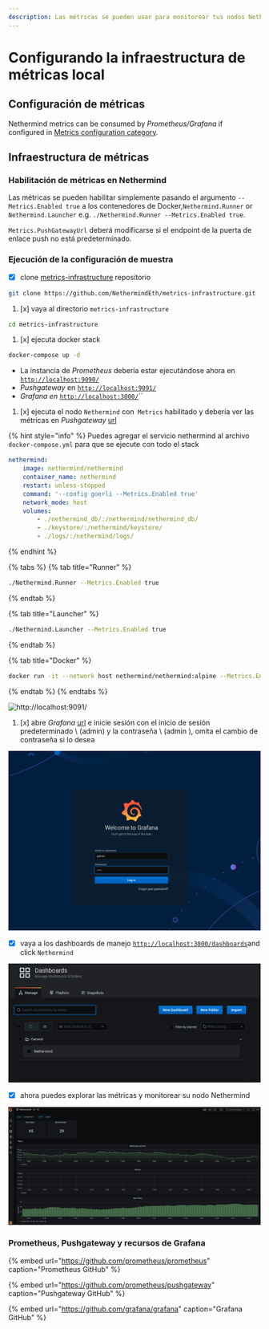 ```yaml
---
description: Las métricas se pueden usar para monitorear tus nodos Nethermind en ejecución
---
```


# Configurando la infraestructura de métricas local

## Configuración de métricas

Nethermind metrics can be consumed by _Prometheus/Grafana_ if configured in [Metrics configuration category](../configuration/metrics.md).

## Infraestructura de métricas

### Habilitación de métricas en Nethermind

Las métricas se pueden habilitar simplemente pasando el argumento `--Metrics.Enabled true` a los contenedores de Docker,`Nethermind.Runner` or `Nethermind.Launcher`  e.g. `./Nethermind.Runner --Metrics.Enabled true`. 

`Metrics.PushGatewayUrl` deberá modificarse si el endpoint de la puerta de enlace push no está predeterminado.

### Ejecución de la configuración de muestra

* [x] clone [metrics-infrastructure](https://github.com/NethermindEth/metrics-infrastructure) repositorio

```bash
git clone https://github.com/NethermindEth/metrics-infrastructure.git
```

1. [x] vaya al directorio `metrics-infrastructure` 

```bash
cd metrics-infrastructure
```

1. [x] ejecuta docker stack

```bash
docker-compose up -d
```

* La instancia de _Prometheus_ debería estar ejecutándose ahora en [`http://localhost:9090/`](http://localhost:9090/)
* _Pushgateway_ en [`http://localhost:9091/`](http://localhost:9091/)
* _Grafana en_ [`http://localhost:3000/`](http://localhost:3000/)\`\`

1. [x] ejecuta el nodo `Nethermind` con` Metrics` habilitado y debería ver las métricas en _Pushgateway_ [url](http://localhost:9091/)

{% hint style="info" %}
Puedes agregar el servicio nethermind al archivo `docker-compose.yml` para que se ejecute con todo el stack

```yaml
nethermind:
    image: nethermind/nethermind
    container_name: nethermind
    restart: unless-stopped
    command: '--config goerli --Metrics.Enabled true'
    network_mode: host
    volumes:
        - ./nethermind_db/:/nethermind/nethermind_db/
        - ./keystore/:/nethermind/keystore/
        - ./logs/:/nethermind/logs/
```
{% endhint %}

{% tabs %}
{% tab title="Runner" %}
```bash
./Nethermind.Runner --Metrics.Enabled true
```
{% endtab %}

{% tab title="Launcher" %}
```bash
./Nethermind.Launcher --Metrics.Enabled true
```
{% endtab %}

{% tab title="Docker" %}
```bash
docker run -it --network host nethermind/nethermind:alpine --Metrics.Enabled
```
{% endtab %}
{% endtabs %}

![http://localhost:9091/](https://nethermind.readthedocs.io/en/latest/_images/pushgateway.png)

1. [x] abre _Grafana_ [url](http://localhost:3000) e inicie sesión con el inicio de sesión predeterminado \ (admin\) y la contraseña \ (admin \), omita el cambio de contraseña si lo desea

![](../../.gitbook/assets/image%20%2828%29.png)

* [x] vaya a los dashboards de manejo [`http://localhost:3000/dashboards`](http://localhost:3000/dashboards)and click `Nethermind`

![](../../.gitbook/assets/image%20%2826%29.png)

* [x] ahora puedes explorar las métricas y monitorear su nodo Nethermind

![](../../.gitbook/assets/image%20%2829%29.png)

### Prometheus, Pushgateway y recursos de Grafana

{% embed url="https://github.com/prometheus/prometheus" caption="Prometheus GitHub" %}

{% embed url="https://github.com/prometheus/pushgateway" caption="Pushgateway GitHub" %}

{% embed url="https://github.com/grafana/grafana" caption="Grafana GitHub" %}

